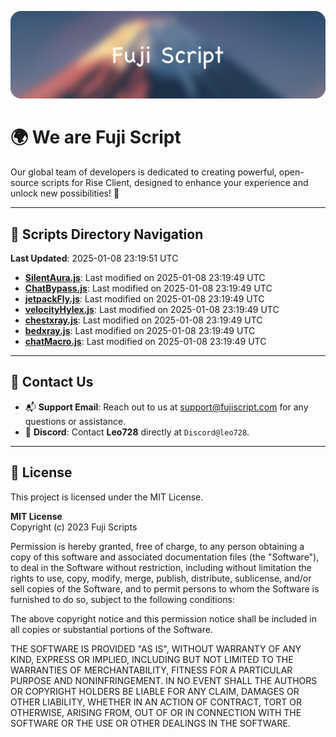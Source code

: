 ![Banner](.github/b.webp)

# 🌍 **We are Fuji Script**

Our global team of developers is dedicated to creating powerful, open-source scripts for Rise Client, designed to enhance your experience and unlock new possibilities! 🌟

---
<!-- SCRIPTS_NAVIGATION_START -->
## 📂 **Scripts Directory Navigation**

**Last Updated**: 2025-01-08 23:19:51 UTC

- **[SilentAura.js](scripts/SilentAura.js)**: Last modified on 2025-01-08 23:19:49 UTC
- **[ChatBypass.js](scripts/ChatBypass.js)**: Last modified on 2025-01-08 23:19:49 UTC
- **[jetpackFly.js](scripts/jetpackFly.js)**: Last modified on 2025-01-08 23:19:49 UTC
- **[velocityHylex.js](scripts/velocityHylex.js)**: Last modified on 2025-01-08 23:19:49 UTC
- **[chestxray.js](scripts/chestxray.js)**: Last modified on 2025-01-08 23:19:49 UTC
- **[bedxray.js](scripts/bedxray.js)**: Last modified on 2025-01-08 23:19:49 UTC
- **[chatMacro.js](scripts/chatMacro.js)**: Last modified on 2025-01-08 23:19:49 UTC

<!-- SCRIPTS_NAVIGATION_END -->

---

## 💬 **Contact Us**  
- 📬 **Support Email**: Reach out to us at [support@fujiscript.com](mailto:support@fujiscript.com) for any questions or assistance.  
- 💬 **Discord**: Contact **Leo728** directly at `Discord@leo728`.

---

## 📜 **License**

This project is licensed under the MIT License.  

**MIT License**  
Copyright (c) 2023 Fuji Scripts  

Permission is hereby granted, free of charge, to any person obtaining a copy of this software and associated documentation files (the "Software"), to deal in the Software without restriction, including without limitation the rights to use, copy, modify, merge, publish, distribute, sublicense, and/or sell copies of the Software, and to permit persons to whom the Software is furnished to do so, subject to the following conditions:  

The above copyright notice and this permission notice shall be included in all copies or substantial portions of the Software.  

THE SOFTWARE IS PROVIDED "AS IS", WITHOUT WARRANTY OF ANY KIND, EXPRESS OR IMPLIED, INCLUDING BUT NOT LIMITED TO THE WARRANTIES OF MERCHANTABILITY, FITNESS FOR A PARTICULAR PURPOSE AND NONINFRINGEMENT. IN NO EVENT SHALL THE AUTHORS OR COPYRIGHT HOLDERS BE LIABLE FOR ANY CLAIM, DAMAGES OR OTHER LIABILITY, WHETHER IN AN ACTION OF CONTRACT, TORT OR OTHERWISE, ARISING FROM, OUT OF OR IN CONNECTION WITH THE SOFTWARE OR THE USE OR OTHER DEALINGS IN THE SOFTWARE.  
